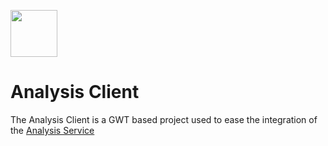 [<img src=https://user-images.githubusercontent.com/6883670/31999264-976dfb86-b98a-11e7-9432-0316345a72ea.png height=75 />](https://reactome.org)

# Analysis Client

The Analysis Client is a GWT based project used to ease the integration of the [Analysis Service](https://github.com/reactome/AnalysisTools)


